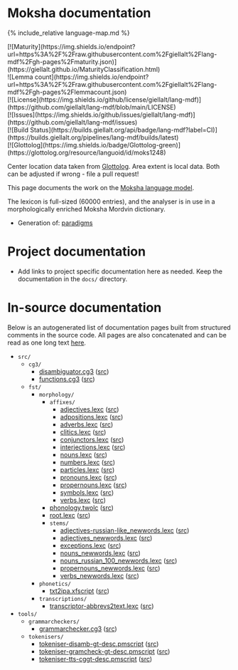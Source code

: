 # Moksha documentation

<div class="twocolumn map" markdown="1">

{% include_relative language-map.md %}

<div class="badges" markdown="1">
[![Maturity](https://img.shields.io/endpoint?url=https%3A%2F%2Fraw.githubusercontent.com%2Fgiellalt%2Flang-mdf%2Fgh-pages%2Fmaturity.json)](https://giellalt.github.io/MaturityClassification.html) <br/>
![Lemma count](https://img.shields.io/endpoint?url=https%3A%2F%2Fraw.githubusercontent.com%2Fgiellalt%2Flang-mdf%2Fgh-pages%2Flemmacount.json) <br/>
[![License](https://img.shields.io/github/license/giellalt/lang-mdf)](https://github.com/giellalt/lang-mdf/blob/main/LICENSE) <br/>
[![Issues](https://img.shields.io/github/issues/giellalt/lang-mdf)](https://github.com/giellalt/lang-mdf/issues) <br/>
[![Build Status](https://builds.giellalt.org/api/badge/lang-mdf?label=CI)](https://builds.giellalt.org/pipelines/lang-mdf/builds/latest) <br/>
[![Glottolog](https://img.shields.io/badge/Glottolog-green)](https://glottolog.org/resource/languoid/id/moks1248)
</div>

Center location data taken from [Glottolog](https://glottolog.org/). Area extent is local data. Both can be adjusted if wrong - file a pull request!

</div>

This page documents the work on the [Moksha language model](http://github.com/giellalt/lang-mdf).

The lexicon is full-sized (60000 entries), and the analyser 
is in use in a morphologically enriched Moksha Mordvin dictionary. 

* Generation of: [paradigms](http://giellatekno.uit.no/cgi/p-mdf.fi.html)

# Project documentation

* Add links to project specific documentation here as needed. Keep the documentation in the `docs/` directory.

# In-source documentation

Below is an autogenerated list of documentation pages built from structured comments in the source code. All pages are also concatenated and can be read as one long text [here](mdf.md).

* `src/`
    * `cg3/`
        * [disambiguator.cg3](src-cg3-disambiguator.cg3.html) ([src](https://github.com/giellalt/lang-mdf/blob/main/src/cg3/disambiguator.cg3))
        * [functions.cg3](src-cg3-functions.cg3.html) ([src](https://github.com/giellalt/lang-mdf/blob/main/src/cg3/functions.cg3))
    * `fst/`
        * `morphology/`
            * `affixes/`
                * [adjectives.lexc](src-fst-morphology-affixes-adjectives.lexc.html) ([src](https://github.com/giellalt/lang-mdf/blob/main/src/fst/morphology/affixes/adjectives.lexc))
                * [adpositions.lexc](src-fst-morphology-affixes-adpositions.lexc.html) ([src](https://github.com/giellalt/lang-mdf/blob/main/src/fst/morphology/affixes/adpositions.lexc))
                * [adverbs.lexc](src-fst-morphology-affixes-adverbs.lexc.html) ([src](https://github.com/giellalt/lang-mdf/blob/main/src/fst/morphology/affixes/adverbs.lexc))
                * [clitics.lexc](src-fst-morphology-affixes-clitics.lexc.html) ([src](https://github.com/giellalt/lang-mdf/blob/main/src/fst/morphology/affixes/clitics.lexc))
                * [conjunctors.lexc](src-fst-morphology-affixes-conjunctors.lexc.html) ([src](https://github.com/giellalt/lang-mdf/blob/main/src/fst/morphology/affixes/conjunctors.lexc))
                * [interjections.lexc](src-fst-morphology-affixes-interjections.lexc.html) ([src](https://github.com/giellalt/lang-mdf/blob/main/src/fst/morphology/affixes/interjections.lexc))
                * [nouns.lexc](src-fst-morphology-affixes-nouns.lexc.html) ([src](https://github.com/giellalt/lang-mdf/blob/main/src/fst/morphology/affixes/nouns.lexc))
                * [numbers.lexc](src-fst-morphology-affixes-numbers.lexc.html) ([src](https://github.com/giellalt/lang-mdf/blob/main/src/fst/morphology/affixes/numbers.lexc))
                * [particles.lexc](src-fst-morphology-affixes-particles.lexc.html) ([src](https://github.com/giellalt/lang-mdf/blob/main/src/fst/morphology/affixes/particles.lexc))
                * [pronouns.lexc](src-fst-morphology-affixes-pronouns.lexc.html) ([src](https://github.com/giellalt/lang-mdf/blob/main/src/fst/morphology/affixes/pronouns.lexc))
                * [propernouns.lexc](src-fst-morphology-affixes-propernouns.lexc.html) ([src](https://github.com/giellalt/lang-mdf/blob/main/src/fst/morphology/affixes/propernouns.lexc))
                * [symbols.lexc](src-fst-morphology-affixes-symbols.lexc.html) ([src](https://github.com/giellalt/lang-mdf/blob/main/src/fst/morphology/affixes/symbols.lexc))
                * [verbs.lexc](src-fst-morphology-affixes-verbs.lexc.html) ([src](https://github.com/giellalt/lang-mdf/blob/main/src/fst/morphology/affixes/verbs.lexc))
            * [phonology.twolc](src-fst-morphology-phonology.twolc.html) ([src](https://github.com/giellalt/lang-mdf/blob/main/src/fst/morphology/phonology.twolc))
            * [root.lexc](src-fst-morphology-root.lexc.html) ([src](https://github.com/giellalt/lang-mdf/blob/main/src/fst/morphology/root.lexc))
            * `stems/`
                * [adjectives-russian-like_newwords.lexc](src-fst-morphology-stems-adjectives-russian-like_newwords.lexc.html) ([src](https://github.com/giellalt/lang-mdf/blob/main/src/fst/morphology/stems/adjectives-russian-like_newwords.lexc))
                * [adjectives_newwords.lexc](src-fst-morphology-stems-adjectives_newwords.lexc.html) ([src](https://github.com/giellalt/lang-mdf/blob/main/src/fst/morphology/stems/adjectives_newwords.lexc))
                * [exceptions.lexc](src-fst-morphology-stems-exceptions.lexc.html) ([src](https://github.com/giellalt/lang-mdf/blob/main/src/fst/morphology/stems/exceptions.lexc))
                * [nouns_newwords.lexc](src-fst-morphology-stems-nouns_newwords.lexc.html) ([src](https://github.com/giellalt/lang-mdf/blob/main/src/fst/morphology/stems/nouns_newwords.lexc))
                * [nouns_russian_100_newwords.lexc](src-fst-morphology-stems-nouns_russian_100_newwords.lexc.html) ([src](https://github.com/giellalt/lang-mdf/blob/main/src/fst/morphology/stems/nouns_russian_100_newwords.lexc))
                * [propernouns_newwords.lexc](src-fst-morphology-stems-propernouns_newwords.lexc.html) ([src](https://github.com/giellalt/lang-mdf/blob/main/src/fst/morphology/stems/propernouns_newwords.lexc))
                * [verbs_newwords.lexc](src-fst-morphology-stems-verbs_newwords.lexc.html) ([src](https://github.com/giellalt/lang-mdf/blob/main/src/fst/morphology/stems/verbs_newwords.lexc))
        * `phonetics/`
            * [txt2ipa.xfscript](src-fst-phonetics-txt2ipa.xfscript.html) ([src](https://github.com/giellalt/lang-mdf/blob/main/src/fst/phonetics/txt2ipa.xfscript))
        * `transcriptions/`
            * [transcriptor-abbrevs2text.lexc](src-fst-transcriptions-transcriptor-abbrevs2text.lexc.html) ([src](https://github.com/giellalt/lang-mdf/blob/main/src/fst/transcriptions/transcriptor-abbrevs2text.lexc))
* `tools/`
    * `grammarcheckers/`
        * [grammarchecker.cg3](tools-grammarcheckers-grammarchecker.cg3.html) ([src](https://github.com/giellalt/lang-mdf/blob/main/tools/grammarcheckers/grammarchecker.cg3))
    * `tokenisers/`
        * [tokeniser-disamb-gt-desc.pmscript](tools-tokenisers-tokeniser-disamb-gt-desc.pmscript.html) ([src](https://github.com/giellalt/lang-mdf/blob/main/tools/tokenisers/tokeniser-disamb-gt-desc.pmscript))
        * [tokeniser-gramcheck-gt-desc.pmscript](tools-tokenisers-tokeniser-gramcheck-gt-desc.pmscript.html) ([src](https://github.com/giellalt/lang-mdf/blob/main/tools/tokenisers/tokeniser-gramcheck-gt-desc.pmscript))
        * [tokeniser-tts-cggt-desc.pmscript](tools-tokenisers-tokeniser-tts-cggt-desc.pmscript.html) ([src](https://github.com/giellalt/lang-mdf/blob/main/tools/tokenisers/tokeniser-tts-cggt-desc.pmscript))
